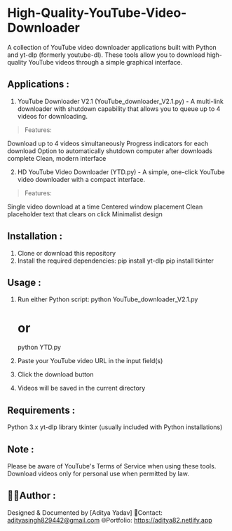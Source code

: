 # High-Quality-YouTube-Video-Downloader
A collection of YouTube video downloader applications built with Python and yt-dlp (formerly youtube-dl). These tools allow you to download high-quality YouTube videos through a simple graphical interface.




## Applications :

1. YouTube Downloader V2.1 (YouTube_downloader_V2.1.py) -
A multi-link downloader with shutdown capability that allows you to queue up to 4 videos for downloading.

>Features:

Download up to 4 videos simultaneously
Progress indicators for each download
Option to automatically shutdown computer after downloads complete
Clean, modern interface

2. HD YouTube Video Downloader (YTD.py) -
A simple, one-click YouTube video downloader with a compact interface.

>Features:

Single video download at a time
Centered window placement
Clean placeholder text that clears on click
Minimalist design


## Installation :

1. Clone or download this repository
2. Install the required dependencies:
    pip install yt-dlp
    pip install tkinter


## Usage :

1. Run either Python script:
    python YouTube_downloader_V2.1.py
    # or
    python YTD.py

2. Paste your YouTube video URL in the input field(s)
3. Click the download button
4. Videos will be saved in the current directory


## Requirements :
Python 3.x
yt-dlp library
tkinter (usually included with Python installations)


## Note :
Please be aware of YouTube's Terms of Service when using these tools. Download videos only for personal use when permitted by law.


## 👨‍💻Author :
Designed & Documented by [Aditya Yadav]
📩Contact: adityasingh829442@gmail.com
🌐Portfolio: https://aditya82.netlify.app
